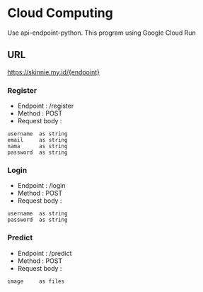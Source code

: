 # Cloud Computing
Use api-endpoint-python. This program using Google Cloud Run

## URL

https://skinnie.my.id/{endpoint}

### Register

* Endpoint  : /register
* Method    : POST
* Request body :

```
username  as string
email     as string
nama      as string
password  as string
```

### Login

* Endpoint  : /login
* Method    : POST
* Request body :

```
username  as string
password  as string
```

### Predict

* Endpoint  : /predict
* Method    : POST
* Request body :

```
image     as files
```
